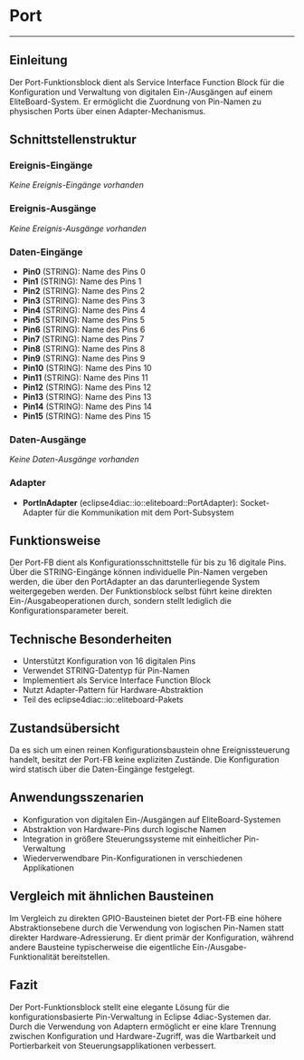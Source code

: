 # Port

* * * * * * * * * *

## Einleitung
Der Port-Funktionsblock dient als Service Interface Function Block für die Konfiguration und Verwaltung von digitalen Ein-/Ausgängen auf einem EliteBoard-System. Er ermöglicht die Zuordnung von Pin-Namen zu physischen Ports über einen Adapter-Mechanismus.

## Schnittstellenstruktur

### **Ereignis-Eingänge**
*Keine Ereignis-Eingänge vorhanden*

### **Ereignis-Ausgänge**
*Keine Ereignis-Ausgänge vorhanden*

### **Daten-Eingänge**
- **Pin0** (STRING): Name des Pins 0
- **Pin1** (STRING): Name des Pins 1  
- **Pin2** (STRING): Name des Pins 2
- **Pin3** (STRING): Name des Pins 3
- **Pin4** (STRING): Name des Pins 4
- **Pin5** (STRING): Name des Pins 5
- **Pin6** (STRING): Name des Pins 6
- **Pin7** (STRING): Name des Pins 7
- **Pin8** (STRING): Name des Pins 8
- **Pin9** (STRING): Name des Pins 9
- **Pin10** (STRING): Name des Pins 10
- **Pin11** (STRING): Name des Pins 11
- **Pin12** (STRING): Name des Pins 12
- **Pin13** (STRING): Name des Pins 13
- **Pin14** (STRING): Name des Pins 14
- **Pin15** (STRING): Name des Pins 15

### **Daten-Ausgänge**
*Keine Daten-Ausgänge vorhanden*

### **Adapter**
- **PortInAdapter** (eclipse4diac::io::eliteboard::PortAdapter): Socket-Adapter für die Kommunikation mit dem Port-Subsystem

## Funktionsweise
Der Port-FB dient als Konfigurationsschnittstelle für bis zu 16 digitale Pins. Über die STRING-Eingänge können individuelle Pin-Namen vergeben werden, die über den PortAdapter an das darunterliegende System weitergegeben werden. Der Funktionsblock selbst führt keine direkten Ein-/Ausgabeoperationen durch, sondern stellt lediglich die Konfigurationsparameter bereit.

## Technische Besonderheiten
- Unterstützt Konfiguration von 16 digitalen Pins
- Verwendet STRING-Datentyp für Pin-Namen
- Implementiert als Service Interface Function Block
- Nutzt Adapter-Pattern für Hardware-Abstraktion
- Teil des eclipse4diac::io::eliteboard-Pakets

## Zustandsübersicht
Da es sich um einen reinen Konfigurationsbaustein ohne Ereignissteuerung handelt, besitzt der Port-FB keine expliziten Zustände. Die Konfiguration wird statisch über die Daten-Eingänge festgelegt.

## Anwendungsszenarien
- Konfiguration von digitalen Ein-/Ausgängen auf EliteBoard-Systemen
- Abstraktion von Hardware-Pins durch logische Namen
- Integration in größere Steuerungssysteme mit einheitlicher Pin-Verwaltung
- Wiederverwendbare Pin-Konfigurationen in verschiedenen Applikationen

## Vergleich mit ähnlichen Bausteinen
Im Vergleich zu direkten GPIO-Bausteinen bietet der Port-FB eine höhere Abstraktionsebene durch die Verwendung von logischen Pin-Namen statt direkter Hardware-Adressierung. Er dient primär der Konfiguration, während andere Bausteine typischerweise die eigentliche Ein-/Ausgabe-Funktionalität bereitstellen.

## Fazit
Der Port-Funktionsblock stellt eine elegante Lösung für die konfigurationsbasierte Pin-Verwaltung in Eclipse 4diac-Systemen dar. Durch die Verwendung von Adaptern ermöglicht er eine klare Trennung zwischen Konfiguration und Hardware-Zugriff, was die Wartbarkeit und Portierbarkeit von Steuerungsapplikationen verbessert.